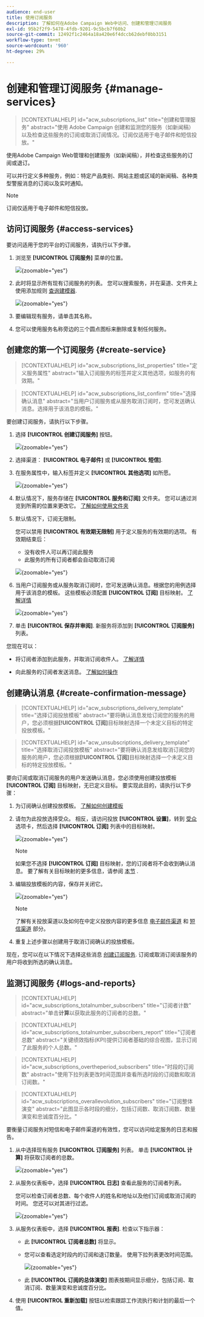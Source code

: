 ```yaml
---
audience: end-user
title: 使用订阅服务
description: 了解如何在Adobe Campaign Web中访问、创建和管理订阅服务
exl-id: 95b2f2f9-5478-4fdb-9201-9c5bcb7f60b2
source-git-commit: 12492f1c2464a18a420e6f4dccb62debf0bb3151
workflow-type: tm+mt
source-wordcount: '960'
ht-degree: 29%

---
```


# 创建和管理订阅服务 {#manage-services}

>[!CONTEXTUALHELP]
>id="acw_subscriptions_list"
>title="创建和管理服务"
>abstract="使用 Adobe Campaign 创建和监测您的服务（如新闻稿）以及检查这些服务的订阅或取消订阅情况。订阅仅适用于电子邮件和短信投放。"

使用Adobe Campaign Web管理和创建服务（如新闻稿），并检查这些服务的订阅或退订。

可以并行定义多种服务，例如：特定产品类别、网站主题或区域的新闻稿、各种类型警报消息的订阅以及实时通知。

>[!NOTE]
>
>订阅仅适用于电子邮件和短信投放。

## 访问订阅服务 {#access-services}

要访问适用于您的平台的订阅服务，请执行以下步骤。

1. 浏览至 **[!UICONTROL 订阅服务]** 菜单的位置。

   ![](assets/service-list.png){zoomable=&quot;yes&quot;}

1. 此时将显示所有现有订阅服务的列表。 您可以搜索服务，并在渠道、文件夹上使用添加规则 [查询建模器](../query/query-modeler-overview.md).

   ![](assets/service-filters.png){zoomable=&quot;yes&quot;}

1. 要编辑现有服务，请单击其名称。

1. 您可以使用服务名称旁边的三个圆点图标来删除或复制任何服务。<!--so all subscribers are unsubscribed - need to mention?-->

## 创建您的第一个订阅服务 {#create-service}

>[!CONTEXTUALHELP]
>id="acw_subscriptions_list_properties"
>title="定义服务属性"
>abstract="输入订阅服务的标签并定义其他选项，如服务的有效期。"

>[!CONTEXTUALHELP]
>id="acw_subscriptions_list_confirm"
>title="选择确认消息"
>abstract="当用户订阅服务或从服务取消订阅时，您可发送确认消息。选择用于该消息的模板。"

要创建订阅服务，请执行以下步骤。

1. 选择 **[!UICONTROL 创建订阅服务]** 按钮。

   ![](assets/service-create-button.png){zoomable=&quot;yes&quot;}

1. 选择渠道： **[!UICONTROL 电子邮件]** 或 **[!UICONTROL 短信]**.

1. 在服务属性中，输入标签并定义 **[!UICONTROL 其他选项]** 如所愿。

   ![](assets/service-create-properties.png){zoomable=&quot;yes&quot;}

1. 默认情况下，服务存储在 **[!UICONTROL 服务和订阅]** 文件夹。 您可以通过浏览到所需的位置来更改它。 [了解如何使用文件夹](../get-started/permissions.md#folders)

1. 默认情况下，订阅无限制。

   您可以禁用 **[!UICONTROL 有效期无限制]** 用于定义服务的有效期的选项。 有效期结束后：
   * 没有收件人可以再订阅此服务
   * 此服务的所有订阅者都会自动取消订阅

   ![](assets/service-create-validity-period.png){zoomable=&quot;yes&quot;}

1. 当用户订阅服务或从服务取消订阅时，您可发送确认消息。根据您的用例选择用于该消息的模板。 这些模板必须配置 **[!UICONTROL 订阅]** 目标映射。 [了解详情](#create-confirmation-message)

   ![](assets/service-create-confirmation-msg.png){zoomable=&quot;yes&quot;}

1. 单击 **[!UICONTROL 保存并审阅]**. 新服务将添加到 **[!UICONTROL 订阅服务]** 列表。

您现在可以：

* 将订阅者添加到此服务，并取消订阅收件人。 [了解详情](../msg/send-to-subscribers.md)

* 向此服务的订阅者发送消息。 [了解如何操作](../msg/send-to-subscribers.md)

## 创建确认消息 {#create-confirmation-message}

>[!CONTEXTUALHELP]
>id="acw_subscriptions_delivery_template"
>title="选择订阅投放模板"
>abstract="要将确认消息发给订阅您的服务的用户，您必须根据&#x200B;**[!UICONTROL 订阅]**&#x200B;目标映射选择一个未定义目标的特定投放模板。"


>[!CONTEXTUALHELP]
>id="acw_unsubscriptions_delivery_template"
>title="选择取消订阅投放模板"
>abstract="要将确认消息发给取消订阅您的服务的用户，您必须根据&#x200B;**[!UICONTROL 订阅]**&#x200B;目标映射选择一个未定义目标的特定投放模板。"

要向订阅或取消订阅服务的用户发送确认消息，您必须使用创建投放模板 **[!UICONTROL 订阅]** 目标映射，无已定义目标。 要实现此目的，请执行以下步骤：

1. 为订阅确认创建投放模板。 [了解如何创建模板](../msg/delivery-template.md)

1. 请勿为此投放选择受众。 相反，请访问投放 **[!UICONTROL 设置]**，转到 [受众](../advanced-settings/delivery-settings.md#audience) 选项卡，然后选择 **[!UICONTROL 订阅]** 列表中的目标映射。

   ![](assets/service-confirmation-template-mapping.png){zoomable=&quot;yes&quot;}

   >[!NOTE]
   >
   >如果您不选择  **[!UICONTROL 订阅]** 目标映射，您的订阅者将不会收到确认消息。 要了解有关目标映射的更多信息，请参阅 [本节](../audience/targeting-dimensions.md) .

1. 编辑投放模板的内容，保存并关闭它。

   ![](assets/service-confirmation-template.png){zoomable=&quot;yes&quot;}

   >[!NOTE]
   >
   >了解有关投放渠道以及如何在中定义投放内容的更多信息 [电子邮件渠道](../email/create-email.md) 和 [短信渠道](../sms/create-sms.md) 部分。

1. 重复上述步骤以创建用于取消订阅确认的投放模板。

现在，您可以在以下情况下选择这些消息 [创建订阅服务](#create-service). 订阅或取消订阅该服务的用户将收到所选的确认消息。

## 监测订阅服务 {#logs-and-reports}

>[!CONTEXTUALHELP]
>id="acw_subscriptions_totalnumber_subscribers"
>title="订阅者计数"
>abstract="单击&#x200B;**计算**&#x200B;以获取此服务的订阅者的总数。"

>[!CONTEXTUALHELP]
>id="acw_subscriptions_totalnumber_subscribers_report"
>title="订阅者总数"
>abstract="关键绩效指标(KPI)提供订阅者基础的综合视图，显示订阅了此服务的个人总数。"

>[!CONTEXTUALHELP]
>id="acw_subscriptions_overtheperiod_subscribers"
>title="时段的订阅数"
>abstract="使用下拉列表更改时间范围并查看所选时段的订阅数和取消订阅数。"

>[!CONTEXTUALHELP]
>id="acw_subscriptions_overallevolution_subscribers"
>title="订阅整体演变"
>abstract="此图显示各时段的细分，包括订阅数、取消订阅数、数量演变和忠诚度百分比。"

要衡量订阅服务对短信和电子邮件渠道的有效性，您可以访问给定服务的日志和报告。

1. 从中选择现有服务 **[!UICONTROL 订阅服务]** 列表。 单击 **[!UICONTROL 计算]** 将获取订阅者的总数。

   ![](assets/service-logs-subscribers-count.png){zoomable=&quot;yes&quot;}

1. 从服务仪表板中，选择 **[!UICONTROL 日志]** 查看此服务的订阅者列表。

   您可以检查订阅者总数、每个收件人的姓名和地址以及他们订阅或取消订阅的时间。 您还可以对其进行过滤。

   ![](assets/service-logs.png){zoomable=&quot;yes&quot;}

1. 从服务仪表板中，选择 **[!UICONTROL 报表]**. 检查以下指示器：

   * 此 **[!UICONTROL 订阅者总数]** 将显示。

   * 您可以查看选定时段内的订阅和退订数量。 使用下拉列表更改时间范围。

     ![](assets/service-reports.png){zoomable=&quot;yes&quot;}

   * 此 **[!UICONTROL 订阅的总体演变]** 图表按期间显示细分，包括订阅、取消订阅、数量演变和忠诚度百分比。<!--what is Registered?-->

1. 使用 **[!UICONTROL 重新加载]** 按钮以检索跟踪工作流执行和计划的最后一个值。
